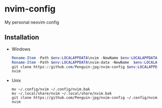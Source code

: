 # nvim-config

My personal neovim config

## Installation

- Windows

    ```powershell
    Rename-Item -Path $env:LOCALAPPDATA\nvim -NewName $env:LOCALAPPDATA\nvim.bak
    Rename-Item -Path $env:LOCALAPPDATA\nvim-data -NewName  $env:LOCALAPPDATA\nvim-data.bak
    git clone https://github.com/Penguin-jpg/nvim-config $env:LOCALAPPDATA\nvim
    nvim
    ```

- Unix
  
    ```shell
    mv ~/.config/nvim ~/.config/nvim.bak
    mv ~/.local/share/nvim ~/.local/share/nvim.bak
    git clone https://github.com/Penguin-jpg/nvim-config ~/.config/nvim
    nvim
    ```
